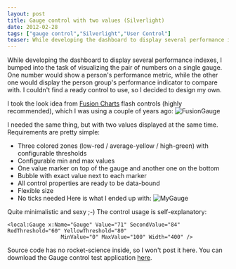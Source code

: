 ```yaml
---
layout: post
title: Gauge control with two values (Silverlight)
date: 2012-02-28
tags: ["gauge control","Silverlight","User Control"]
teaser: While developing the dashboard to display several performance indexes, I bumped into the task of visualizing the pair of numbers on a single gauge. One number would show a person's performance metric, while the other one would display the person group's performance indicator to compare with. I couldn't find a ready control to use, so I decided to design my own.
---
```


While developing the dashboard to display several performance indexes, I bumped into the task of visualizing the pair of numbers on a single gauge. One number would show a person's performance metric, while the other one would display the person group's performance indicator to compare with. I couldn't find a ready control to use, so I decided to design my own.

I took the look idea from [Fusion Charts](http://www.fusioncharts.com/demos/gallery/gauges/chart.asp?id=linear_1 "Fusion Chart gauge sample") flash controls (highly recommended), which I was using a couple of years ago:
![](/fusiongauge.png "FusionGauge")

I needed the same thing, but with two values displayed at the same time. Requirements are pretty simple:

*   Three colored zones (low-red / average-yellow / high-green) with configurable thresholds
*   Configurable min and max values
*   One value marker on top of the gauge and another one on the bottom
*   Bubble with exact value next to each marker
*   All control properties are ready to be data-bound
*   Flexible size
*   No ticks needed
Here is what I ended up with:
![](/mygauge.png "MyGauge")

Quite minimalistic and sexy ;-)  The control usage is self-explanatory:

    <local:Gauge x:Name="Gauge" Value="71" SecondValue="84" RedThreshold="60" YellowThreshold="80"
                     MinValue="0" MaxValue="100" Width="400" />

Source code has no rocket-science inside, so I won't post it here. You can download the Gauge control test application [here](https://skydrive.live.com/redir.aspx?cid=c010011792a4b538&resid=C010011792A4B538!127&parid=root).